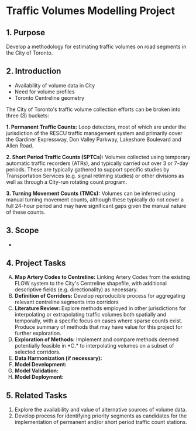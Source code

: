 # Traffic Volumes Modelling Project

## 1. Purpose
Develop a methodology for estimating traffic volumes on road segments in the City of Toronto.

## 2. Introduction

- Availability of volume data in City
- Need for volume profiles
- Toronto Centreline geometry

The City of Toronto's traffic volume collection efforts can be broken into three (3) buckets:

**1. Permanent Traffic Counts:** Loop detectors, most of which are under the jurisdiction of the RESCU traffic management system and primarily cover the Gardiner Expressway, Don Valley Parkway, Lakeshore Boulevard and Allen Road.

**2. Short Period Traffic Counts (SPTCs):** Volumes collected using temporary automatic traffic recorders (ATRs), and typically carried out over 3 or 7-day periods. These are typically gathered to support specific studies by Transportation Services (e.g. signal retiming studies) or other divisions as well as through a City-run rotating count program.

**3. Turning Movement Counts (TMCs):** Volumes can be inferred using manual turning movement counts, although these typically do not cover a full 24-hour period and may have significant gaps given the manual nature of these counts.

## 3. Scope

- 

## 4. Project Tasks
<ol type="A">
<li><b>Map Artery Codes to Centreline:</b> Linking Artery Codes from the existing FLOW system to the City's Centreline shapefile, with additional descriptive fields (e.g. directionality) as necessary.</li>
<li><b>Definition of Corridors:</b> Develop reproducible process for aggregating relevant centreline segments into corridors</li>
<li><b>Literature Review:</b> Explore methods employed in other jurisdictions for interpolating or extrapolating traffic volumes both spatially and temporally, with a specific focus on cases where sparse counts exist. Produce summary of methods that may have value for this project for further exploration.</li>
<li><b>Exploration of Methods:</b> Implement and compare methods deemed potentially feasible in *C.* to interpolating volumes on a subset of selected corridors.</li>
<li><b>Data Harmonization (if necessary):</b></li>
<li><b>Model Development:</b></li>
<li><b>Model Validation:</b></li>
<li><b>Model Deployment:</b></li>
</ol>

## 5. Related Tasks
1. Explore the availability and value of alternative sources of volume data.
2. Develop process for identifying priority segments as candidates for the implementation of permanent and/or short period traffic count stations.
